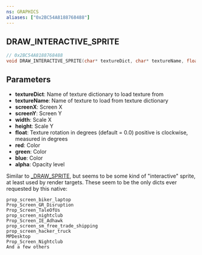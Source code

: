 ```yaml
---
ns: GRAPHICS
aliases: ["0x2BC54A8188768488"]
---
```

## DRAW_INTERACTIVE_SPRITE

```c
// 0x2BC54A8188768488
void DRAW_INTERACTIVE_SPRITE(char* textureDict, char* textureName, float screenX, float screenY, float width, float height, float heading, int red, int green, int blue, int alpha);
```

## Parameters
* **textureDict**: Name of texture dictionary to load texture from
* **textureName**: Name of texture to load from texture dictionary
* **screenX**: Screen X
* **screenY**: Screen Y
* **width**: Scale X
* **height**: Scale Y
* **float**: Texture rotation in degrees (default = 0.0) positive is clockwise, measured in degrees
* **red**: Color
* **green**: Color
* **blue**: Color
* **alpha**: Opacity level

Similar to [_DRAW_SPRITE](#_0xE7FFAE5EBF23D890), but seems to be some kind of "interactive" sprite, at least used by render targets.
These seem to be the only dicts ever requested by this native:
```
prop_screen_biker_laptop
Prop_Screen_GR_Disruption
Prop_Screen_TaleOfUs
prop_screen_nightclub
Prop_Screen_IE_Adhawk
prop_screen_sm_free_trade_shipping
prop_screen_hacker_truck
MPDesktop
Prop_Screen_Nightclub
And a few others
```